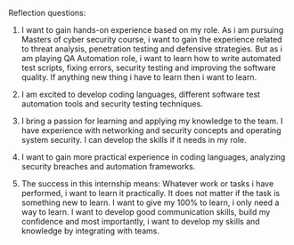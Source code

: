 Reflection questions:

1.  I want to gain hands-on experience based on my role. As i am pursuing Masters of cyber security course, i want to gain the experience related to threat analysis, penetration testing and defensive strategies. But as i am playing QA Automation role, i want to learn how to write automated test scripts, fixing errors, security testing and improving the software quality. If anything new thing i have to learn then i want to learn. 

2. I am excited to develop coding languages, different software test automation tools and security testing techniques.

3. I bring a passion for learning and applying my knowledge to the team. I have experience with networking and security concepts and operating system security. I can develop the skills if it needs in my role.

4. I want to gain more practical experience in coding languages, analyzing security breaches and automation frameworks.

5. The success in this internship means: Whatever work or tasks i have performed, i want to learn it practically. It does not matter if the task is something new to learn. I want to give my 100% to learn, i only need a way to learn. I want to develop good communication skills, build my confidence and most importantly, i want to develop my skills and knowledge by integrating with teams.  